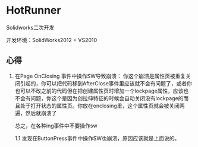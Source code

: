 # HotRunner

Solidworks二次开发

开发环境：SolidWorks2012 + VS2010

## 心得

1. 在Page OnClosing 事件中操作SW导致崩溃：
	你这个崩溃是属性页被重复关闭引起的，你可以把代码移到AfterClose事件里应该就不会有问题了，或者你也可以不改之前的代码但在把创建属性页时增加一个lockpage属性，应该也不会有问题，你这个是因为创拉伸特征的时候会自动关闭没有lockpage的而且处于打开状态的属性页。你放在onclosing里，这个属性页就会被关闭两遍，然后就崩溃了

	总之，在各种ing事件中不要操作sw

	1.1 发现在ButtonPress事件中操作SW也崩溃，原因应该就是上面说的。

